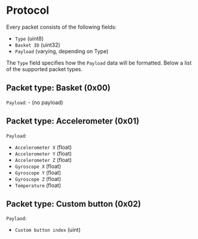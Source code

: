 # Protocol

Every packet consists of the following fields:
- `Type` (uint8)
- `Basket ID` (uint32)
- `Payload` (varying, depending on Type)

The `Type` field specifies how the `Payload` data will be formatted. Below a list of the supported packet types.

## Packet type: Basket (0x00)

`Payload`: - (no payload)

## Packet type: Accelerometer (0x01)

`Payload`:
- `Accelerometer X` (float)
- `Accelerometer Y` (float)
- `Accelerometer Z` (float)
- `Gyroscope X` (float)
- `Gyroscope Y` (float)
- `Gyroscope Z` (float)
- `Temperature` (float)

## Packet type: Custom button (0x02)

`Paylaod`:
- `Custom button index` (uint)


